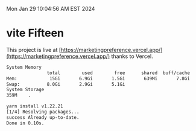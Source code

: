 Mon Jan 29 10:04:56 AM EST 2024

# vite Fifteen


This project is live at [https://marketingpreference.vercel.app/](https://marketingpreference.vercel.app/) thanks to Vercel.

```bash
System Memory
               total        used        free      shared  buff/cache   available
Mem:            15Gi       6.9Gi       1.5Gi       639Mi       7.8Gi       8.4Gi
Swap:          8.0Gi       2.9Gi       5.1Gi
System Storage
359M	.
```
```bash
yarn install v1.22.21
[1/4] Resolving packages...
success Already up-to-date.
Done in 0.10s.
```
